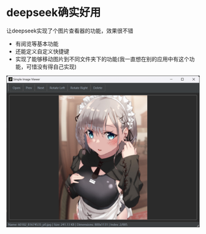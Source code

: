 # deepseek确实好用

让deepseek实现了个图片查看器的功能，效果很不错

- 有阅览等基本功能
- 还能定义自定义快捷键
- 实现了能够移动图片到不同文件夹下的功能(我一直想在别的应用中有这个功能，可惜没有得自己实现)

![](./resource/show.png)